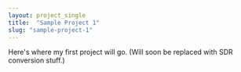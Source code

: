 ```yaml
---
layout: project_single
title:  "Sample Project 1"
slug: "sample-project-1"
---
```


Here's where my first project will go. (Will soon be replaced with SDR conversion stuff.)